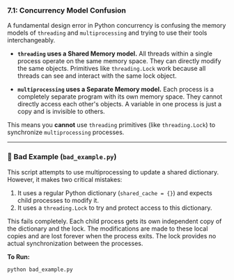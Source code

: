 ### 7.1: Concurrency Model Confusion

A fundamental design error in Python concurrency is confusing the memory models of `threading` and `multiprocessing` and trying to use their tools interchangeably.

-   **`threading` uses a Shared Memory model.** All threads within a single process operate on the same memory space. They can directly modify the same objects. Primitives like `threading.Lock` work because all threads can see and interact with the same lock object.

-   **`multiprocessing` uses a Separate Memory model.** Each process is a completely separate program with its own memory space. They cannot directly access each other's objects. A variable in one process is just a copy and is invisible to others.

This means you **cannot** use `threading` primitives (like `threading.Lock`) to synchronize `multiprocessing` processes.

---

### 🔴 Bad Example (`bad_example.py`)

This script attempts to use multiprocessing to update a shared dictionary. However, it makes two critical mistakes:
1.  It uses a regular Python dictionary (`shared_cache = {}`) and expects child processes to modify it.
2.  It uses a `threading.Lock` to try and protect access to this dictionary.

This fails completely. Each child process gets its own independent copy of the dictionary and the lock. The modifications are made to these local copies and are lost forever when the process exits. The lock provides no actual synchronization between the processes.

**To Run:**
```bash
python bad_example.py